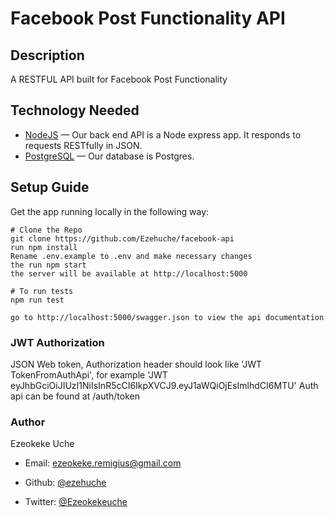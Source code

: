 <h1 >Facebook Post Functionality API</h1>


## Description
  A RESTFUL API built for Facebook Post Functionality

## Technology Needed
- [NodeJS](https://github.com/nodejs/node) &mdash; Our back end API is a Node express app. It responds to requests RESTfully in JSON.
- [PostgreSQL](http://www.postgresql.org/) &mdash; Our database is Postgres.

## Setup Guide
Get the app running locally in the following way:
```
# Clone the Repo
git clone https://github.com/Ezehuche/facebook-api
run npm install 
Rename .env.example to .env and make necessary changes
the run npm start
the server will be available at http://localhost:5000

# To run tests
npm run test

go to http://localhost:5000/swagger.json to view the api documentation
```
### JWT Authorization
JSON Web token, Authorization header should look like 'JWT TokenFromAuthApi', for example 'JWT eyJhbGciOiJIUzI1NiIsInR5cCI6IkpXVCJ9.eyJ1aWQiOjEsImlhdCI6MTU' Auth api can be found at /auth/token

### Author
Ezeokeke Uche 
* Email: <ezeokeke.remigius@gmail.com>

* Github: [@ezehuche](https://github.com/ezehuche)
* Twitter: [@Ezeokekeuche](https://twitter.com/Ezeokekeuche)
